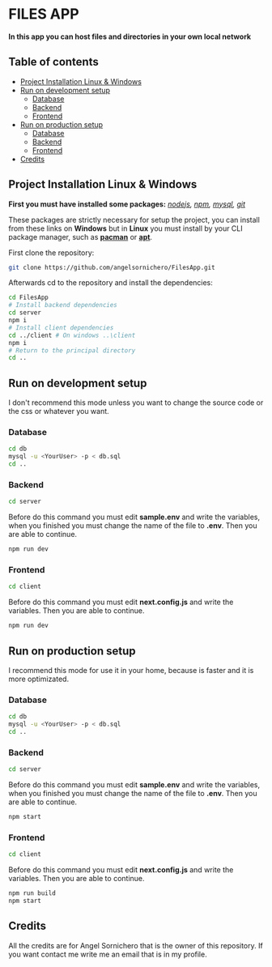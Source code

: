 # FILES APP

**In this app you can host files and directories in your own local network** 
## Table of contents
* [Project Installation Linux & Windows](#project-installation-linux--windows)
* [Run on development setup](#run-on-development--setup)
	* [Database](#database)
	* [Backend](#backend)
	* [Frontend](#frontend)
* [Run on production setup](#run-on-production-setup)
	* [Database](#database-1)
	* [Backend](#backend-1)
	* [Frontend](#frontend-1)
* [Credits](#credits)

## Project Installation Linux & Windows
**First you must have installed some packages:**  *[nodejs](https://nodejs.org/es/), [npm](https://www.npmjs.com/), [mysql](https://www.mysql.com/downloads/), [git](https://git-scm.com/)*

These packages are strictly necessary for setup the project, you can install from these links on **Windows** but in **Linux** you must install by your CLI  package manager, such as **[pacman](https://wiki.archlinux.org/title/pacman)**  or  **[apt](https://es.wikipedia.org/wiki/Advanced_Packaging_Tool)**.


First clone the repository:  
```bash 
git clone https://github.com/angelsornichero/FilesApp.git
```

Afterwards cd to the repository and install the dependencies:
```bash 
cd FilesApp
# Install backend dependencies
cd server
npm i
# Install client dependencies
cd ../client # On windows ..\client
npm i
# Return to the principal directory
cd .. 
```
##  Run on development  setup
I don't recommend this mode unless you want to change the source code or the css or whatever you want.
### Database
```bash 
cd db
mysql -u <YourUser> -p < db.sql
cd ..
```
### Backend
```bash 
cd server
```
Before do this command you must edit **sample.env** and write the variables, when you finished you must change the name of the file to **.env**. Then you are able to continue.

``` bash
npm run dev
```
### Frontend
```bash 
cd client
```
Before do this command you must edit **next.config.js** and write the variables. Then you are able to continue.
``` bash
npm run dev
```
## Run on production setup
I recommend this mode for use it in your home, because is faster and it is more optimizated.
### Database
```bash 
cd db
mysql -u <YourUser> -p < db.sql
cd ..
```
### Backend
```bash 
cd server
```
Before do this command you must edit **sample.env** and write the variables, when you finished you must change the name of the file to **.env**. Then you are able to continue.

``` bash
npm start
```
### Frontend
```bash 
cd client
```
Before do this command you must edit **next.config.js** and write the variables. Then you are able to continue.
``` bash
npm run build
npm start
```
## Credits
All the credits are for Angel Sornichero that is the owner of this repository. If you want contact me write me an email that is in my profile.

